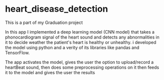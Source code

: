 # heart_disease_detection

This is a part of my Graduation project

In this app I implemented a deep learning model (CNN model) that takes a phonocardiogram 
signal of the heart sound and detects any abnormalities in it to decide weather the patient's heart
is healthy or unhealthy.
i developed the model using python and a verity of its libraries like pandas and TensorFlow.


The app activates the model, gives the user the option to upload/record a heartBeat sound,
then does some preprocessing operations on it then feeds it to the model and gives the user the 
results



